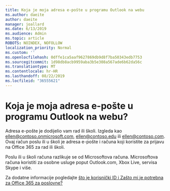 ```yaml
---
title: Koja je moja adresa e-pošte u programu Outlook na webu
ms.author: daeite
author: daeite
manager: joallard
ms.date: 6/13/2019
ms.audience: Admin
ms.topic: article
ROBOTS: NOINDEX, NOFOLLOW
localization_priority: Normal
ms.custom: ''
ms.openlocfilehash: 0dffe1ca5aaf9627869db9d8f7ba50343edb7753
ms.sourcegitcommit: 1d98db8acb9959aba3b5e308a567ade6b62da56c
ms.translationtype: MT
ms.contentlocale: hr-HR
ms.lasthandoff: 08/22/2019
ms.locfileid: "36555621"
---
```

# <a name="what-is-my-email-address-in-outlook-on-the-web"></a>Koja je moja adresa e-pošte u programu Outlook na webu?

Adresa e-pošte je dodijelio vam rad ili školi. Izgleda kao ellen@contoso.onmicrosoft.com, ellen@contoso.edu ili ellen@contoso.com. Ovaj račun poslu ili u školi je adresa e-pošte i računa koji koristite za prijavu na Office 365 za rad ili školi.

Poslu ili u školi računa razlikuje se od Microsoftova računa. Microsoftova računa koristiti za osobne usluge poput Outlook.com, Xbox Live, servisa Skype i više.

Za dodatne informacije pogledajte [što je korisnički ID i Zašto mi je potrebna za Office 365 za poslovne?](https://support.office.com/article/37da662b-5da6-4b56-a091-2731b2ecc8b4)